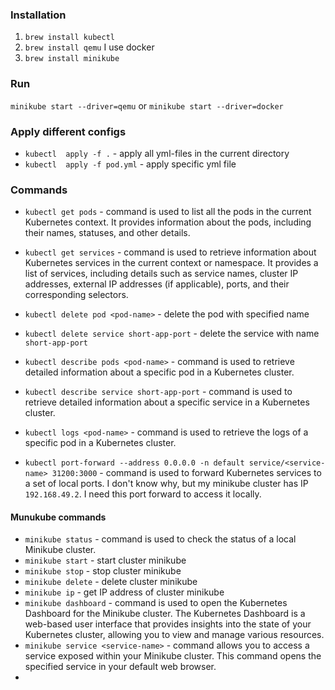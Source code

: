### Installation

1. `brew install kubectl`
2. `brew install qemu`
    I use docker
3. `brew install minikube`


### Run
`minikube start --driver=qemu` or
`minikube start --driver=docker`

### Apply different configs

- `kubectl  apply -f .` - apply all yml-files in the current directory
- `kubectl  apply -f pod.yml` - apply specific yml file


### Commands
- `kubectl get pods` - command is used to list all the pods in the current Kubernetes context. It provides information about the pods, including their names, statuses, and other details.
- `kubectl get services` - command is used to retrieve information about Kubernetes services in the current context or namespace. It provides a list of services, including details such as service names, cluster IP addresses, external IP addresses (if applicable), ports, and their corresponding selectors.
- `kubectl delete pod <pod-name>` - delete the pod with specified name
- `kubectl delete service short-app-port` - delete the service with name `short-app-port`
- `kubectl describe pods <pod-name>` - command is used to retrieve detailed information about a specific pod in a Kubernetes cluster.
- `kubectl describe service short-app-port` - command is used to retrieve detailed information about a specific service in a Kubernetes cluster. 
- `kubectl logs <pod-name>` - command is used to retrieve the logs of a specific pod in a Kubernetes cluster.


- `kubectl port-forward --address 0.0.0.0 -n default service/<service-name> 31200:3000` - command is used to forward Kubernetes services to a set of local ports. I don't know why, but my minikube cluster has IP `192.168.49.2`. I need this port forward to access it locally.

#### Munukube commands
- `minikube status` - command is used to check the status of a local Minikube cluster.
- `minikube start` - start cluster minikube
- `minikube stop` - stop cluster minikube
- `minikube delete` - delete cluster minikube
- `minikube ip` - get IP address of cluster minikube
- `minikube dashboard` - command is used to open the Kubernetes Dashboard for the Minikube cluster. The Kubernetes Dashboard is a web-based user interface that provides insights into the state of your Kubernetes cluster, allowing you to view and manage various resources.
- `minikube service <service-name>` - command allows you to access a service exposed within your Minikube cluster. This command opens the specified service in your default web browser.
- 
